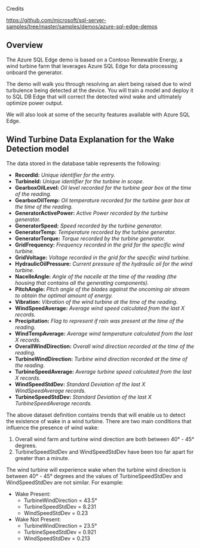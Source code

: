 Credits

https://github.com/microsoft/sql-server-samples/tree/master/samples/demos/azure-sql-edge-demos

## Overview

The Azure SQL Edge demo is based on a Contoso Renewable Energy, a wind turbine farm that leverages Azure SQL Edge for data processing onboard the generator. 

The demo will walk you through resolving an alert being raised due to wind turbulence being detected at the device. You will train a model and deploy it to SQL DB Edge that will correct the detected wind wake and ultimately optimize power output. 

We will also look at some of the security features available with Azure SQL Edge. 

## Wind Turbine Data Explanation for the Wake Detection model

The data stored in the database table represents the following:


* **RecordId:** _Unique identifier for the entry._
* **TurbineId:** _Unique identifier for the turbine in scope._
* **GearboxOilLevel:** _Oil level recorded for the turbine gear box at the time of the reading._
* **GearboxOilTemp:** _Oil temperature recorded for the turbine gear box at the time of the reading._
* **GeneratorActivePower:** _Active Power recorded by the turbine generator._
* **GeneratorSpeed:** _Speed recorded by the turbine generator._
* **GeneratorTemp:** _Temperature recorded by the turbine generator._
* **GeneratorTorque:** _Torque recorded by the turbine generator._
* **GridFrequency:** _Frequency recorded in the grid for the specific wind turbine._
* **GridVoltage:** _Voltage recorded in the grid for the specific wind turbine._
* **HydraulicOilPressure:** _Current pressure of the hydraulic oil for the wind turbine._
* **NacelleAngle:** _Angle of the nacelle at the time of the reading (the housing that contains all the generating components)._
* **PitchAngle:** _Pitch angle of the blades against the oncoming air stream to obtain the optimal amount of energy._
* **Vibration:** _Vibration of the wind turbine at the time of the reading._
* **WindSpeedAverage:** _Average wind speed calculated from the last X records._
* **Precipitation:** _Flag to represent if rain was present at the time of the reading._
* **WindTempAverage:** _Average wind temperature calculated from the last X records._
* **OverallWindDirection:** _Overall wind direction recorded at the time of the reading._
* **TurbineWindDirection:** _Turbine wind direction recorded at the time of the reading._
* **TurbineSpeedAverage:** _Average turbine speed calculated from the last X records._
* **WindSpeedStdDev:** _Standard Deviation of the last X WindSpeedAverage records._
* **TurbineSpeedStdDev:**  _Standard Deviation of the last X TurbineSpeedAverage records._

The above dataset definition contains trends that will enable us to detect the existence of wake in a wind turbine. There are two main conditions that influence the presence of wind wake:

1.	Overall wind farm and turbine wind direction are both between 40° - 45° degrees.
1.	TurbineSpeedStdDev and WindSpeedStdDev have been too far apart for greater than a minute.

The wind turbine will experience wake when the turbine wind direction is between 40° - 45° degrees and the values of TurbineSpeedStdDev and WindSpeedStdDev are not similar. For example: 
* Wake Present:
    * TurbineWindDirection = 43.5°
    * TurbineSpeedStdDev = 8.231
    * WindSpeedStdDev = 0.23
* Wake Not Present:
    * TurbineWindDirection = 23.5°
    * TurbineSpeedStdDev = 0.921
    * WindSpeedStdDev = 0.213


